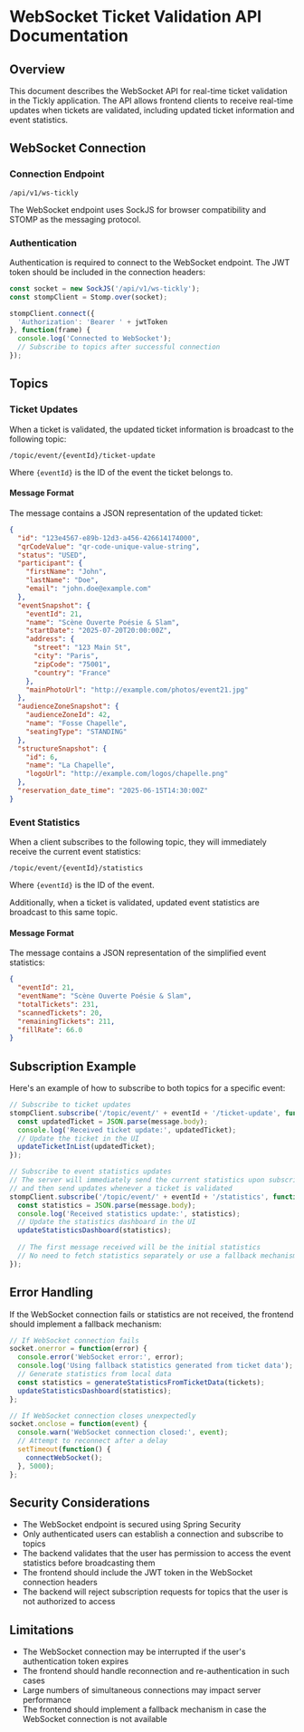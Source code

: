 # WebSocket Ticket Validation API Documentation

## Overview

This document describes the WebSocket API for real-time ticket validation in the Tickly application. The API allows frontend clients to receive real-time updates when tickets are validated, including updated ticket information and event statistics.

## WebSocket Connection

### Connection Endpoint

```
/api/v1/ws-tickly
```

The WebSocket endpoint uses SockJS for browser compatibility and STOMP as the messaging protocol.

### Authentication

Authentication is required to connect to the WebSocket endpoint. The JWT token should be included in the connection headers:

```javascript
const socket = new SockJS('/api/v1/ws-tickly');
const stompClient = Stomp.over(socket);

stompClient.connect({
  'Authorization': 'Bearer ' + jwtToken
}, function(frame) {
  console.log('Connected to WebSocket');
  // Subscribe to topics after successful connection
});
```

## Topics

### Ticket Updates

When a ticket is validated, the updated ticket information is broadcast to the following topic:

```
/topic/event/{eventId}/ticket-update
```

Where `{eventId}` is the ID of the event the ticket belongs to.

#### Message Format

The message contains a JSON representation of the updated ticket:

```json
{
  "id": "123e4567-e89b-12d3-a456-426614174000",
  "qrCodeValue": "qr-code-unique-value-string",
  "status": "USED",
  "participant": {
    "firstName": "John",
    "lastName": "Doe",
    "email": "john.doe@example.com"
  },
  "eventSnapshot": {
    "eventId": 21,
    "name": "Scène Ouverte Poésie & Slam",
    "startDate": "2025-07-20T20:00:00Z",
    "address": {
      "street": "123 Main St",
      "city": "Paris",
      "zipCode": "75001",
      "country": "France"
    },
    "mainPhotoUrl": "http://example.com/photos/event21.jpg"
  },
  "audienceZoneSnapshot": {
    "audienceZoneId": 42,
    "name": "Fosse Chapelle",
    "seatingType": "STANDING"
  },
  "structureSnapshot": {
    "id": 6,
    "name": "La Chapelle",
    "logoUrl": "http://example.com/logos/chapelle.png"
  },
  "reservation_date_time": "2025-06-15T14:30:00Z"
}
```

### Event Statistics

When a client subscribes to the following topic, they will immediately receive the current event statistics:

```
/topic/event/{eventId}/statistics
```

Where `{eventId}` is the ID of the event.

Additionally, when a ticket is validated, updated event statistics are broadcast to this same topic.

#### Message Format

The message contains a JSON representation of the simplified event statistics:

```json
{
  "eventId": 21,
  "eventName": "Scène Ouverte Poésie & Slam",
  "totalTickets": 231,
  "scannedTickets": 20,
  "remainingTickets": 211,
  "fillRate": 66.0
}
```

## Subscription Example

Here's an example of how to subscribe to both topics for a specific event:

```javascript
// Subscribe to ticket updates
stompClient.subscribe('/topic/event/' + eventId + '/ticket-update', function(message) {
  const updatedTicket = JSON.parse(message.body);
  console.log('Received ticket update:', updatedTicket);
  // Update the ticket in the UI
  updateTicketInList(updatedTicket);
});

// Subscribe to event statistics updates
// The server will immediately send the current statistics upon subscription
// and then send updates whenever a ticket is validated
stompClient.subscribe('/topic/event/' + eventId + '/statistics', function(message) {
  const statistics = JSON.parse(message.body);
  console.log('Received statistics update:', statistics);
  // Update the statistics dashboard in the UI
  updateStatisticsDashboard(statistics);
  
  // The first message received will be the initial statistics
  // No need to fetch statistics separately or use a fallback mechanism on initialization
});
```

## Error Handling

If the WebSocket connection fails or statistics are not received, the frontend should implement a fallback mechanism:

```javascript
// If WebSocket connection fails
socket.onerror = function(error) {
  console.error('WebSocket error:', error);
  console.log('Using fallback statistics generated from ticket data');
  // Generate statistics from local data
  const statistics = generateStatisticsFromTicketData(tickets);
  updateStatisticsDashboard(statistics);
};

// If WebSocket connection closes unexpectedly
socket.onclose = function(event) {
  console.warn('WebSocket connection closed:', event);
  // Attempt to reconnect after a delay
  setTimeout(function() {
    connectWebSocket();
  }, 5000);
};
```

## Security Considerations

- The WebSocket endpoint is secured using Spring Security
- Only authenticated users can establish a connection and subscribe to topics
- The backend validates that the user has permission to access the event statistics before broadcasting them
- The frontend should include the JWT token in the WebSocket connection headers
- The backend will reject subscription requests for topics that the user is not authorized to access

## Limitations

- The WebSocket connection may be interrupted if the user's authentication token expires
- The frontend should handle reconnection and re-authentication in such cases
- Large numbers of simultaneous connections may impact server performance
- The frontend should implement a fallback mechanism in case the WebSocket connection is not available